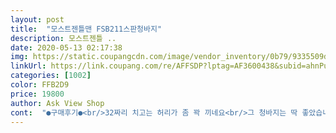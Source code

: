```yaml
---
layout: post 
title:  "모스트젠틀맨 FSB211스판청바지" 
description: 모스트젠틀 ..
date: 2020-05-13 02:17:38 
img: https://static.coupangcdn.com/image/vendor_inventory/0b79/9335509d1dfdcb7f785d97454d4e91ad60e7714d247b9b9d9709e36bf8cd.jpg 
linkUrl: https://link.coupang.com/re/AFFSDP?lptag=AF3600438&subid=ahnPublicAsk&pageKey=203421056&itemId=596875707&vendorItemId=5304576021&traceid=V0-113-797812601fcf4b29 
categories: [1002] 
color: FFB2D9 
price: 19800 
author: Ask View Shop 
cont:  "●구매후기●<br/>32짜리 치고는 허리가 좀 꽉 끼네요<br/>그 청바지는 딱 좋았습니다.<br/><br/>그리고 다른 청바지는 허리에도 스판이 있어서<br/>반품 귀찮고해서 그냥 입어볼랍니다.<br/><br/>밸트도해야 했는데 이회사 청바지는 허리가30정도인듯... <br/><br/>얼마전어 구입후입었는데 너무편해서 한벌더구매했어요마니파세요<br/>평점을 더 주고 싶었는데요<br/>핏만큼 촉감도 살아 있어요.<br/> 엉덩이를 잡아 올려주는 듯한 느낌이 좋아요.<br/> 일반 청바지는 34를 입는데, 이 상품은 32로 구매했는데도 편안함이 그대로 유지되는군요.<br/> 제품의 광고를 그대로 믿어도 좋겠습니다.<br/><br/>혹시 살쩢나해서 다른것도 입어봤는데<br/>" 
---
```

